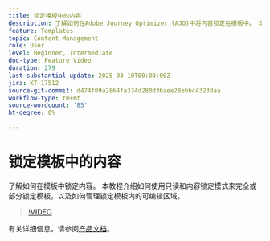 ```yaml
---
title: 锁定模板中的内容
description: 了解如何在Adobe Journey Optimizer (AJO)中将内容锁定在模板中。 本教程介绍如何使用只读和内容锁定模式来完全或部分锁定模板，以及如何管理锁定模板内的可编辑区域。
feature: Templates
topic: Content Management
role: User
level: Beginner, Intermediate
doc-type: Feature Video
duration: 279
last-substantial-update: 2025-03-10T00:00:00Z
jira: KT-17512
source-git-commit: d474f09a2864fa334d280d36aee28ebbc43238aa
workflow-type: tm+mt
source-wordcount: '85'
ht-degree: 0%

---
```



# 锁定模板中的内容

了解如何在模板中锁定内容。 本教程介绍如何使用只读和内容锁定模式来完全或部分锁定模板，以及如何管理锁定模板内的可编辑区域。

>[!VIDEO](https://video.tv.adobe.com/v/3451591/?learn=on&enablevpops)

有关详细信息，请参阅[产品文档](https://experienceleague.adobe.com/en/docs/journey-optimizer/using/content-management/content-templates/content-locking)。

